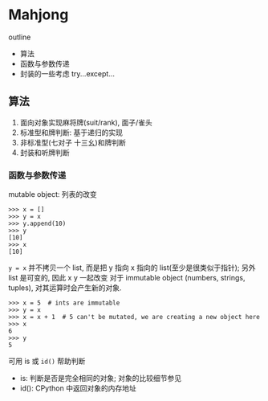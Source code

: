 # Mahjong

outline

- 算法
- 函数与参数传递
- 封装的一些考虑 try...except...

## 算法

1. 面向对象实现麻将牌(suit/rank), 面子/雀头
2. 标准型和牌判断: 基于递归的实现
3. 非标准型(七对子 十三幺)和牌判断
4. 封装和听牌判断

### 函数与参数传递

mutable object: 列表的改变

```
>>> x = []
>>> y = x
>>> y.append(10)
>>> y
[10]
>>> x
[10]
```

`y = x` 并不拷贝一个 list, 而是把 y 指向 x 指向的 list(至少是很类似于指针); 另外 list 是可变的, 因此 x y 一起改变
对于 immutable object (numbers, strings, tuples), 对其运算时会产生新的对象.

```
>>> x = 5  # ints are immutable
>>> y = x
>>> x = x + 1  # 5 can't be mutated, we are creating a new object here
>>> x
6
>>> y
5
```

可用 is 或 `id()` 帮助判断 

- is: 判断是否是完全相同的对象; 对象的比较细节参见
- id(): CPython 中返回对象的内存地址